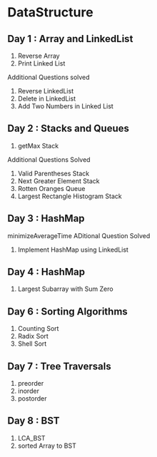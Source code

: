 # DataStructure

## Day 1 : Array and LinkedList
1. Reverse Array
2. Print Linked List

Additional Questions solved

1. Reverse LinkedList
2. Delete in LinkedList
3. Add Two Numbers in Linked List

## Day 2 : Stacks and Queues

1. getMax Stack

Additional Questions Solved

1. Valid Parentheses Stack
2. Next Greater Element Stack
3. Rotten Oranges Queue
4. Largest Rectangle Histogram Stack

## Day 3 : HashMap

minimizeAverageTime
ADitional Question Solved
1. Implement HashMap using LinkedList

## Day 4 : HashMap

1. Largest Subarray with Sum Zero

## Day 6 : Sorting Algorithms

1. Counting Sort
2. Radix Sort
3. Shell Sort

## Day 7 : Tree Traversals

1. preorder
2. inorder
3. postorder

## Day 8 : BST

1. LCA_BST
2. sorted Array to BST
